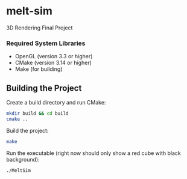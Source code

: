 # melt-sim
3D Rendering Final Project 

### Required System Libraries
- OpenGL (version 3.3 or higher)
- CMake (version 3.14 or higher)
- Make (for building)


## Building the Project
Create a build directory and run CMake:
```bash
mkdir build && cd build
cmake ..
```

Build the project:
```bash
make
```

Run the executable (right now should only show a red cube with black background):
```bash
./MeltSim
```


